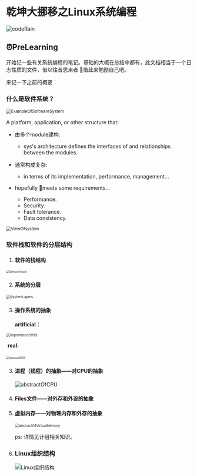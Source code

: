 # 乾坤大挪移之Linux系统编程

![codeRain](..\pictures\codeRain.gif)

## :alarm_clock:PreLearning

开始记一些有关系统编程的笔记。基础的大概在总结中都有，此文档相当于一个日志性质的文件，借以往昔思来者 :full_moon_with_face:借此来勉励自己吧。

来记一下之前的概要：

### 什么是软件系统？

   <img src="..\pictures\ExampleSoftwareSys.jpg" alt="ExampleOfSoftwareSystem" style="zoom:80%;" />

   A platform, application, or other structure that:

   - 由多个module建构:
     - sys's architecture defines the interfaces of and relationships between the modules.

   - 通常构成复杂:
     - in terms of its implementation, performance, management...
   - hopefully :clown_face:meets some requirements...
     - Performance.
     - Security.
     - Fault tolerance.
     - Data consistency.

   

<img src="..\pictures\ViewOfSys.png" alt="ViewOfsystem" style="zoom:80%;" />

### 软件栈和软件的分层结构

1. #### **软件的栈结构**

<img src="..\pictures\SoftwareStack.png" alt="SoftwareStack" style="zoom:50%;float=left" />

2. #### **系统的分层**

<img src="..\pictures\SystemLayers.png" alt="SystemLayers" style="zoom:67%;" />

3. #### **操作系统的抽象**

   **artificial：**

<img src="..\pictures\importanceOfOS.png" alt="importanceOfOS" style="zoom:67%;" />

​	**real:**

​	<img src="..\pictures\abstractOfOS.png" alt="abstractOfOS" style="zoom: 50%;" />

3. #### **进程（线程）的抽象——对CPU的抽象**

   ![abstractOfCPU](..\pictures\abstractOfCPU.png)

4. #### **Files文件——对外存和外设的抽象**

5. #### **虚拟内存——对物理内存和外存的抽象**

   <img src="..\pictures\abstractOfVirtualMemory.png" alt="abstractOfVirtualMemory" style="zoom:67%;" />

   ps: 详情见计组相关知识。

6. ### **Linux组织结构**

   ![Linux组织结构](..\pictures\Linux组织结构.png)